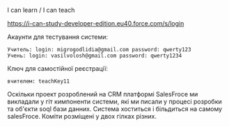 I can learn / I can teach

https://i-can-study-developer-edition.eu40.force.com/s/login

Акаунти для тестування системи:
     
    Учитель: login: migrogodlidia@gmail.com password: qwerty123
    Учень: login: vasilvolosh@gmail.com password: qwerty1234

Ключ для самостійної реєстрації:
  
    вчителем: teachKey11
    

Оскільки проект розроблений на CRM платформі SalesFroce ми викладали у гіт кимпоненти системи, які ми писали у процесі розробки та об'єкти soql бази данних.
Система хоститься і більдиться на самому salesFroce. Коміти розміщені у двох гілках різних.
